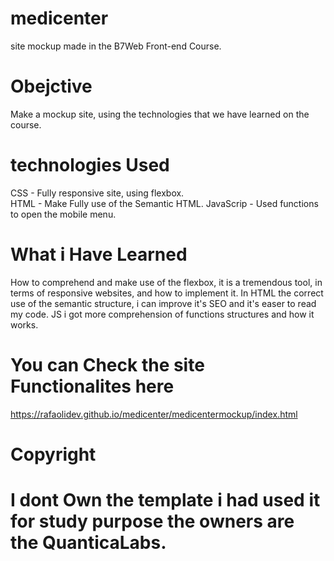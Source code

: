 # medicenter
site mockup made in the B7Web Front-end Course.

# Obejctive

Make a mockup site, using the technologies that we have learned on the course.

# technologies Used
CSS - Fully responsive site, using flexbox.</br>
HTML - Make Fully use of the Semantic HTML.
JavaScrip - Used functions to open the mobile menu.

# What i Have Learned 
How to comprehend and make use of the flexbox, it is a tremendous tool, in terms of responsive websites,
and how to implement it.
In HTML the correct use of the semantic structure, i can improve it's SEO and it's easer to read my code.
JS i got more comprehension of functions structures and how it works.

# You can Check the site Functionalites here 
https://rafaolidev.github.io/medicenter/medicentermockup/index.html

# Copyright 
# I dont Own the template i had used it for study purpose the owners are the QuanticaLabs.
